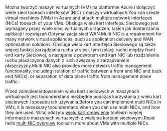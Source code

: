 <span data-ttu-id="6724f-101">Można tworzyć maszyn wirtualnych (VM) na platformie Azure i dołączyć wiele sieci tooeach interfejsów (NIC) z maszyn wirtualnych.</span><span class="sxs-lookup"><span data-stu-id="6724f-101">You can create virtual machines (VMs) in Azure and attach multiple network interfaces (NICs) tooeach of your VMs.</span></span> <span data-ttu-id="6724f-102">Obsługa wielu kart interfejsu Sieciowego jest wymagany przez wiele sieci wirtualnych urządzeń, takich jak dostarczania aplikacji i rozwiązań Optymalizacja sieci WAN.</span><span class="sxs-lookup"><span data-stu-id="6724f-102">Multi NIC is a requirement for many network virtual appliances, such as application delivery and WAN optimization solutions.</span></span> <span data-ttu-id="6724f-103">Obsługa wielu kart interfejsu Sieciowego są także więcej funkcji zarządzania ruchu w sieci, tym izolacji ruchu między front end karty Sieciowej, a następnie z powrotem end kart NIC lub rozdzielenie ruchu płaszczyzna danych z ruch związany z zarządzaniem płaszczyzny.</span><span class="sxs-lookup"><span data-stu-id="6724f-103">Multi NIC also provides more network traffic management functionality, including isolation of traffic between a front end NIC and back end NIC(s), or separation of data plane traffic from management plane traffic.</span></span>

<span data-ttu-id="6724f-104">Przed zaimplementowaniem wielu kart sieciowych w maszynach wirtualnych jest toounderstand niezbędne podczas korzystania z wielu kart sieciowych i sposobu ich używania.</span><span class="sxs-lookup"><span data-stu-id="6724f-104">Before you can implement multi NICs in VMs, it is necessary toounderstand when you can use multi NICs, and how they are used.</span></span> <span data-ttu-id="6724f-105">Witaj odczytu [wielu kart omówienie](../articles/virtual-network/virtual-networks-multiple-nics.md) toolearn więcej informacji o maszynach wirtualnych z wieloma kartami sieciowymi.</span><span class="sxs-lookup"><span data-stu-id="6724f-105">Read hello [multi NIC overview](../articles/virtual-network/virtual-networks-multiple-nics.md) toolearn more about VMs with multiple NICs.</span></span>

